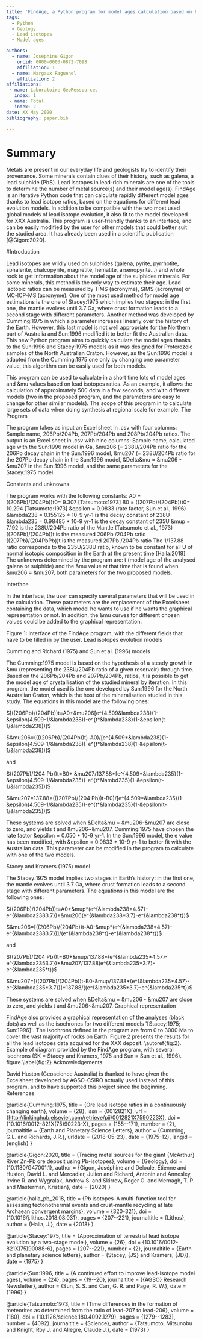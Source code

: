 ```yaml
---
title: 'FindAge, a Python program for model ages calculation based on Pb isotopes'
tags:
  - Python
  - Geology
  - Lead isotopes
  - Model ages

authors:
  - name: Joséphine Gigon
    orcid: 0000-0003-0872-7098
    affiliation: 1
  - name: Margaux Raguenel
    affiliation: 2
affiliations:
 - name: Laboratoire GeoRessources
   index: 1
 - name: Total
   index: 2
date: XX May 2020
bibliography: paper.bib

---
```


# Summary

Metals are present in our everyday life and geologists try to identify their provenance. Some minerals contain clues of their history, such as galena, a lead sulphide (PbS). Lead isotopes in lead-rich minerals are one of the tools to determine the number of metal source(s) and their model age(s). FindAge is an iterative Python code that can calculate rapidly different model ages thanks to lead isotope ratios, based on the equations for different lead evolution models. In addition to be compatible with the two most used global models of lead isotope evolution, it also fit to the model developed for XXX Australia. This program is user-friendly thanks to an interface, and can be easily modified by the user for other models that could better suit the studied area. It has already been used in a scientific publication [@Gigon:2020].

#Introduction

Lead isotopes are wildly used on sulphides (galena, pyrite, pyrrhotite, sphalerite, chalcopyrite, magnetite, hematite, arsenopyrite…) and whole rock to get information about the model age of the sulphides minerals. For some minerals, this method is the only way to estimate their age. Lead isotopic ratios can be measured by TIMS (acronyme), SIMS (acronyme) or MC-ICP-MS (acronyme). One of the most used method for model age estimations is the one of Stacey:1975 which implies two stages: in the first one, the mantle evolves until 3.7 Ga, where crust formation leads to a second stage with different parameters. Another method was developed by Cumming:1975 in which a parameter increases linearly over the history of the Earth. However, this last model is not well appropriate for the Northern part of Australia and Sun:1996 modified it to better fit the Australian data. This new Python program aims to quickly calculate the model ages thanks to the Sun:1996 and Stacey:1975 models as it was designed for Proterozoic samples of the North Australian Craton. However, as the Sun:1996 model is adapted from the Cumming:1975 one only by changing one parameter value, this algorithm can be easily used for both models.

This program can be used to calculate in a short time lots of model ages and &mu values based on lead isotopes ratios. As an example, it allows the calculation of approximately 500 data in a few seconds, and with different models (two in the proposed program, and the parameters are easy to change for other similar models). The scope of this program in to calculate large sets of data when doing synthesis at regional scale for example. The
Program

The program takes as input an Excel sheet in .csv with four columns: Sample name, 206Pb/204Pb, 207Pb/204Pb and 208Pb/204Pb ratios. The output is an Excel sheet in .csv with nine columns: Sample name, calculated age with the Sun:1996 model in Ga, &mu206 (= 238U/204Pb ratio for the 206Pb decay chain in the Sun:1996 model, &mu207 (= 238U/204Pb ratio for the 207Pb decay chain in the Sun:1996 model, &Delta&mu = &mu206 - &mu207 in the Sun:1996 model, and the same parameters for the Stacey:1975 model.

Constants and unknowns

The program works with the following constants: A0 = ((206Pb)/(204Pb))t0= 9.307 [Tatsumoto:1973] B0 = ((207Pb)/(204Pb))t0= 10.294 [Tatsumoto:1973] &epsilon = 0.0833 (rate factor, Sun et al., 1996) &lambda238 = 0.155125 * 10-9 yr-1 is the decay constant of 238U &lambda235 = 0.98485 * 10-9 yr-1 is the decay constant of 235U &mup = 7.192 is the 238U/204Pb ratio of the Mantle (Tatsumoto et al., 1973) ((206Pb)/(204Pb))t is the measured 206Pb /204Pb ratio ((207Pb)/(204PbPb))t is the measured 207Pb /204Pb ratio The 1/137.88 ratio corresponds to the 235U/238U ratio, known to be constant for all U of normal isotopic composition in the Earth at the present time [Halla:2018]. The unknowns determined by the program are: t (model age of the analysed galena or sulphide) and the &mu value at that time that is found when &mu206 = &mu207, both parameters for the two proposed models.

Interface

In the interface, the user can specify several parameters that will be used in the calculation. These parameters are the emplacement of the Excelsheet containing the data, which model he wants to use if he wants the graphical representation or not. In addition, the &mu curves for different chosen values could be added to the graphical representation.

Figure 1: Interface of the FindAge program, with the different fields that have to be filled in by the user.
Lead isotopes evolution models

Cumming and Richard (1975) and Sun et al. (1996) models

The Cumming:1975 model is based on the hypothesis of a steady growth in &mu (representing the 238U/204Pb ratio of a given reservoir) through time. Based on the 206Pb/204Pb and 207Pb/204Pb, ratios, it is possible to get the model age of crystallisation of the studied mineral by iteration. In this program, the model used is the one developed by Sun:1996 for the North Australian Craton, which is the host of the mineralisation studied in this study. The equations in this model are the following ones:

$[((206Pb)/(204Pb))t=A0+&mu206[e^{4.509&lambda238}(1-&epsilon(4.509-1/&lambda238))-e^{t*&lambda238}(1-&epsilon(t-1/&lambda238))]$

$&mu206=((((206Pb)/(204Pb))t)-A0)/[e^{4.509*&lambda238}(1-&epsilon(4.509-1/&lambda238))-e^{t*&lambda238)(1-&epsilon(t-1/&lambda238))]$

and

$((207Pb)/(204 Pb))t=B0+ &mu207/137.88*[e^{4.509*&lambda235}(1-&epsilon(4.509-1/&lambda235))-e^{t*&lambd235}(1-&epsilon(t-1/&lambda235))]$

$&mu207=137.88*(((207Pb)/(204 Pb))t-B0)/[e^{4.509*&lambda235}(1-&epsilon(4.509-1/&lambda235))-e^{t*&lambda235}(1-&epsilon(t-1/&lambda235))]$

These systems are solved when &Delta&mu = &mu206-&mu207 are close to zero, and yields t and &mu206~&mu207. Cumming:1975 have chosen the rate factor &epsilon = 0.050 * 10-9 yr-1. In the Sun:1996 model, the e value has been modified, with &epsilon = 0.0833 * 10-9 yr-1 to better fit with the Australian data. This parameter can be modified in the program to calculate with one of the two models.

Stacey and Kramers (1975) model

The Stacey:1975 model implies two stages in Earth’s history: in the first one, the mantle evolves until 3.7 Ga, where crust formation leads to a second stage with different parameters. The equations in this model are the following ones:

$((206Pb)/(204Pb))t=A0+&mup*(e^{&lambda238*4.57}-e^{&lambda2383.7})+&mu206(e^{&lambda238*3.7}-e^{&lambda238*t})$

$&mu206=[((206Pb)/(204Pb))t-A0-&mup*(e^{&lambda238*4.57}-e^{&lambda2383.7})]/(e^{&lambda238*t}-e^{&lambda238*t})$

and

$((207Pb)/(204 Pb))t=B0+&mup/137.88*(e^{&lambda235*4.57}-e^{&lambda2353.7})+&mu207/137.88(e^{&lambda235*3.7}-e^{&lambda235*t})$

$&mu207=[((207Pb)/(204Pb))t-B0-&mup/137.88*(e^{&lambda235*4.57}-e^{&lambda235*3.7})]*137.88/((e^{&lambda235*3.7}-e^{&lambda235*t})$

These systems are solved when &Delta&mu = &mu206 - &mu207 are close to zero, and yields t and &mu206~&mu207.
Graphical representation

FindAge also provides a graphical representation of the analyses (black dots) as well as the isochrones for two different models '[Stacey:1975; Sun:1996]`. The isochrons defined in the program are from 0 to 3000 Ma to cover the vast majority of rocks on Earth. Figure 2 presents the results for all the lead isotopes data acquired for the XXX deposit. \autoref{fig:2}. Example of diagram provided by the FindAge program, with several isochrons (SK = Stacey and Kramers, 1975 and Sun = Sun et al., 1996). figure.\label{fig:2}
Acknowledgements

David Huston (Geoscience Australia) is thanked to have given the Excelsheet developed by AGSO-CSIRO actually used instead of this program, and to have supported this project since the beginning.
References

@article{Cumming:1975, title = {Ore lead isotope ratios in a continuously changing earth}, volume = {28}, issn = {0012821X}, url = {http://linkinghub.elsevier.com/retrieve/pii/0012821X7590223X}, doi = {10.1016/0012-821X(75)90223-X}, pages = {155--171}, number = {2}, journaltitle = {Earth and Planetary Science Letters}, author = {Cumming, G.L. and Richards, J.R.}, urldate = {2018-05-23}, date = {1975-12}, langid = {english} }

@article{Gigon:2020, title = {Tracing metal sources for the giant {McArthur} River Zn-Pb ore deposit using Pb-isotopes}, volume = {Geology}, doi = {10.1130/G47001.1}, author = {Gigon, Joséphine and Deloule, Etienne and Huston, David L. and Mercadier, Julien and Richard, Antonin and Annesley, Irvine R. and Wygralak, Andrew S. and Skirrow, Roger G. and Mernagh, T. P. and Masterman, Kristian}, date = {2020} }

@article{halla_pb_2018, title = {Pb isotopes–A multi-function tool for assessing tectonothermal events and crust-mantle recycling at late Archaean convergent margins}, volume = {320-321}, doi = {10.1016/j.lithos.2018.08.031}, pages = {207--221}, journaltitle = {Lithos}, author = {Halla, J.}, date = {2018} }

@article{Stacey:1975, title = {Approximation of terrestrial lead isotope evolution by a two-stage model}, volume = {26}, doi = {10.1016/0012-821X(75)90088-6}, pages = {207--221}, number = {2}, journaltitle = {Earth and planetary science letters}, author = {Stacey, {JS} and Kramers, {JD}}, date = {1975} }

@article{Sun:1996, title = {A continued effort to improve lead-isotope model ages}, volume = {24}, pages = {19--20}, journaltitle = {{AGSO} Research Newsletter}, author = {Sun, S. S. and Carr, G. R. and Page, R. W.}, date = {1996} }

@article{Tatsumoto:1973, title = {Time differences in the formation of meteorites as determined from the ratio of lead-207 to lead-206}, volume = {180}, doi = {10.1126/science.180.4092.1279}, pages = {1279--1283}, number = {4092}, journaltitle = {Science}, author = {Tatsumoto, Mitsunobu and Knight, Roy J. and Allegre, Claude J.}, date = {1973} }
